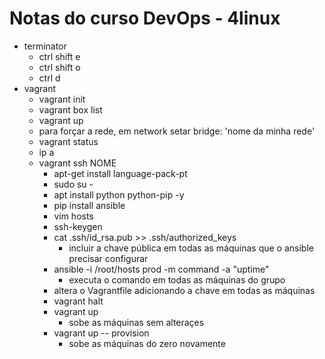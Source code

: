 # Notas do curso DevOps - 4linux
- terminator
  - ctrl shift e
  - ctrl shift o
  - ctrl d
- vagrant
  - vagrant init
  - vagrant box list
  - vagrant up
  - para forçar a rede, em network setar bridge: 'nome da minha rede'
  - vagrant status
  - ip a
  - vagrant ssh NOME
    - apt-get install language-pack-pt
    - sudo su -
    - apt install python python-pip -y
    - pip install ansible
    - vim hosts
    - ssh-keygen
    - cat .ssh/id_rsa.pub >> .ssh/authorized_keys
      - incluir a chave pública em todas as máquinas que o ansible precisar configurar
    - ansible -i /root/hosts prod -m command -a "uptime"
      - executa o comando em todas as máquinas do grupo
    - altera o Vagrantfile adicionando a chave em todas as máquinas
    - vagrant halt
    - vagrant up
      - sobe as máquinas sem alteraçes
    - vagrant up -- provision
      - sobe as máquinas do zero novamente
    
